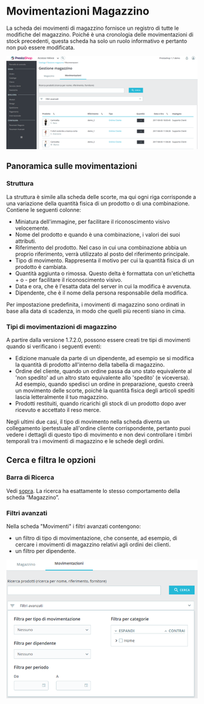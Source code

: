 # Movimentazioni Magazzino

La scheda dei movimenti di magazzino fornisce un registro di tutte le modifiche del magazzino. Poiché è una cronologia delle movimentazioni di stock precedenti, questa scheda ha solo un ruolo informativo e pertanto non può essere modificata.

![](../../../../.gitbook/assets/54267763.png)

## Panoramica sulle movimentazioni <a id="MovimentazioniMagazzino-Panoramicasullemovimentazioni"></a>

### Struttura <a id="MovimentazioniMagazzino-Struttura"></a>

La struttura è simile alla scheda delle scorte, ma qui ogni riga corrisponde a una variazione della quantità fisica di un prodotto o di una combinazione. Contiene le seguenti colonne:

* Miniatura dell'immagine, per facilitare il riconoscimento visivo velocemente.
* Nome del prodotto e quando è una combinazione, i valori dei suoi attributi.
* Riferimento del prodotto. Nel caso in cui una combinazione abbia un proprio riferimento, verrà utilizzato al posto del riferimento principale.
* Tipo di movimento. Rappresenta il motivo per cui la quantità fisica di un prodotto è cambiata.
* Quantità aggiunta o rimossa. Questo delta è formattata con un'etichetta + o - per facilitare il riconoscimento visivo.
* Data e ora, che è l'esatta data del server in cui la modifica è avvenuta.
* Dipendente, che è il nome della persona responsabile della modifica.

Per impostazione predefinita, i movimenti di magazzino sono ordinati in base alla data di scadenza, in modo che quelli più recenti siano in cima.

### Tipi di movimentazioni di magazzino <a id="MovimentazioniMagazzino-Tipidimovimentazionidimagazzino"></a>

A partire dalla versione 1.7.2.0, possono essere creati tre tipi di movimenti quando si verificano i seguenti eventi:

* Edizione manuale da parte di un dipendente, ad esempio se si modifica la quantità di prodotto all'interno della tabella di magazzino.
* Ordine del cliente, quando un ordine passa da uno stato equivalente al 'non spedito' ad un altro stato equivalente allo 'spedito' \(e viceversa\). Ad esempio, quando spedisci un ordine in preparazione, questo creerà un movimento delle scorte, poiché la quantità fisica degli articoli spediti lascia letteralmente il tuo magazzino.
* Prodotti restituiti, quando ricarichi gli stock di un prodotto dopo aver ricevuto e accettato il reso merce.

Negli ultimi due casi, il tipo di movimento nella scheda diventa un collegamento ipertestuale all'ordine cliente corrispondente, pertanto puoi vedere i dettagli di questo tipo di movimento e non devi controllare i timbri temporali tra i movimenti di magazzino e le schede degli ordini.

## Cerca e filtra le opzioni <a id="MovimentazioniMagazzino-Cercaefiltraleopzioni"></a>

### Barra di Ricerca <a id="MovimentazioniMagazzino-BarradiRicerca"></a>

Vedi [sopra](http://doc.prestashop.com/display/PS17/Movimentazioni+Magazzino). La ricerca ha esattamente lo stesso comportamento della scheda “Magazzino”.

### Filtri avanzati <a id="MovimentazioniMagazzino-Filtriavanzati"></a>

Nella scheda "Movimenti" i filtri avanzati contengono:

* un filtro di tipo di movimentazione, che consente, ad esempio, di cercare i movimenti di magazzino relativi agli ordini dei clienti.
* un filtro per dipendente.

![](../../../../.gitbook/assets/54267764.png)

